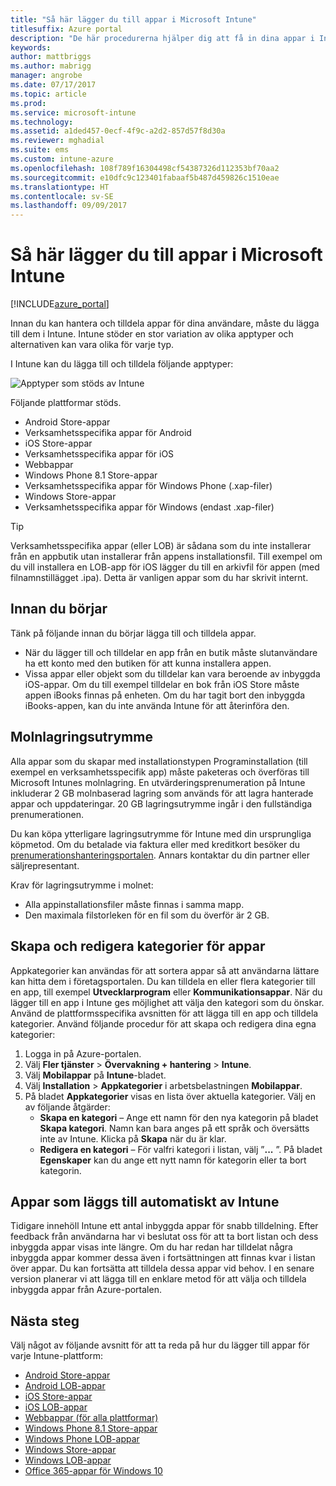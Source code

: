 ```yaml
---
title: "Så här lägger du till appar i Microsoft Intune"
titlesuffix: Azure portal
description: "De här procedurerna hjälper dig att få in dina appar i Intune så att de är redo att tilldelas till användare och enheter. \""
keywords: 
author: mattbriggs
ms.author: mabrigg
manager: angrobe
ms.date: 07/17/2017
ms.topic: article
ms.prod: 
ms.service: microsoft-intune
ms.technology: 
ms.assetid: a1ded457-0ecf-4f9c-a2d2-857d57f8d30a
ms.reviewer: mghadial
ms.suite: ems
ms.custom: intune-azure
ms.openlocfilehash: 108f789f16304498cf54387326d112353bf70aa2
ms.sourcegitcommit: e10dfc9c123401fabaaf5b487d459826c1510eae
ms.translationtype: HT
ms.contentlocale: sv-SE
ms.lasthandoff: 09/09/2017
---
```

# <a name="how-to-add-an-app-to-microsoft-intune"></a>Så här lägger du till appar i Microsoft Intune

[!INCLUDE[azure_portal](./includes/azure_portal.md)]

Innan du kan hantera och tilldela appar för dina användare, måste du lägga till dem i Intune. Intune stöder en stor variation av olika apptyper och alternativen kan vara olika för varje typ.

I Intune kan du lägga till och tilldela följande apptyper:

![Apptyper som stöds av Intune](./media/app-types.png)

Följande plattformar stöds.

- Android Store-appar
- Verksamhetsspecifika appar för Android
- iOS Store-appar
- Verksamhetsspecifika appar för iOS
- Webbappar
- Windows Phone 8.1 Store-appar
- Verksamhetsspecifika appar för Windows Phone (.xap-filer)
- Windows Store-appar
- Verksamhetsspecifika appar för Windows (endast .xap-filer)

>[!TIP]
> Verksamhetsspecifika appar (eller LOB) är sådana som du inte installerar från en appbutik utan installerar från appens installationsfil. Till exempel om du vill installera en LOB-app för iOS lägger du till en arkivfil för appen (med filnamnstillägget .ipa). Detta är vanligen appar som du har skrivit internt.

## <a name="before-you-start"></a>Innan du börjar

Tänk på följande innan du börjar lägga till och tilldela appar.

- När du lägger till och tilldelar en app från en butik måste slutanvändare ha ett konto med den butiken för att kunna installera appen.
- Vissa appar eller objekt som du tilldelar kan vara beroende av inbyggda iOS-appar. Om du till exempel tilldelar en bok från iOS Store måste appen iBooks finnas på enheten. Om du har tagit bort den inbyggda iBooks-appen, kan du inte använda Intune för att återinföra den.

## <a name="cloud-storage-space"></a>Molnlagringsutrymme
Alla appar som du skapar med installationstypen Programinstallation (till exempel en verksamhetsspecifik app) måste paketeras och överföras till Microsoft Intunes molnlagring. En utvärderingsprenumeration på Intune inkluderar 2 GB molnbaserad lagring som används för att lagra hanterade appar och uppdateringar. 20 GB lagringsutrymme ingår i den fullständiga prenumerationen.

Du kan köpa ytterligare lagringsutrymme för Intune med din ursprungliga köpmetod.  Om du betalade via faktura eller med kreditkort besöker du [prenumerationshanteringsportalen](https://portal.office.com/adminportal/home?switchtomodern=true#/subscriptions).  Annars kontaktar du din partner eller säljrepresentant.

Krav för lagringsutrymme i molnet:

-   Alla appinstallationsfiler måste finnas i samma mapp.
-   Den maximala filstorleken för en fil som du överför är 2 GB.

## <a name="how-to-create-and-edit-categories-for-apps"></a>Skapa och redigera kategorier för appar

Appkategorier kan användas för att sortera appar så att användarna lättare kan hitta dem i företagsportalen. Du kan tilldela en eller flera kategorier till en app, till exempel **Utvecklarprogram** eller **Kommunikationsappar**.
När du lägger till en app i Intune ges möjlighet att välja den kategori som du önskar. Använd de plattformsspecifika avsnitten för att lägga till en app och tilldela kategorier. Använd följande procedur för att skapa och redigera dina egna kategorier:

1. Logga in på Azure-portalen.
2. Välj **Fler tjänster** > **Övervakning + hantering** > **Intune**.
3. Välj **Mobilappar** på **Intune**-bladet.
4. Välj **Installation** > **Appkategorier** i arbetsbelastningen **Mobilappar**.
5. På bladet **Appkategorier** visas en lista över aktuella kategorier. Välj en av följande åtgärder:
    - **Skapa en kategori** – Ange ett namn för den nya kategorin på bladet **Skapa kategori**. Namn kan bara anges på ett språk och översätts inte av Intune. Klicka på **Skapa** när du är klar.
    - **Redigera en kategori** – För valfri kategori i listan, välj ”**...** ”. På bladet **Egenskaper** kan du ange ett nytt namn för kategorin eller ta bort kategorin.


## <a name="apps-added-automatically-by-intune"></a>Appar som läggs till automatiskt av Intune

Tidigare innehöll Intune ett antal inbyggda appar för snabb tilldelning. Efter feedback från användarna har vi beslutat oss för att ta bort listan och dess inbyggda appar visas inte längre.
Om du har redan har tilldelat några inbyggda appar kommer dessa även i fortsättningen att finnas kvar i listan över appar. Du kan fortsätta att tilldela dessa appar vid behov.
I en senare version planerar vi att lägga till en enklare metod för att välja och tilldela inbyggda appar från Azure-portalen.

## <a name="next-steps"></a>Nästa steg

Välj något av följande avsnitt för att ta reda på hur du lägger till appar för varje Intune-plattform:

- [Android Store-appar](store-apps-android.md)
- [Android LOB-appar](lob-apps-android.md)
- [iOS Store-appar](store-apps-ios.md)
- [iOS LOB-appar](lob-apps-ios.md)
- [Webbappar (för alla plattformar)](web-app.md)
- [Windows Phone 8.1 Store-appar](store-apps-windows-phone-8-1.md)
- [Windows Phone LOB-appar](lob-apps-windows-phone.md)
- [Windows Store-appar](store-apps-windows.md)
- [Windows LOB-appar](lob-apps-windows.md)
- [Office 365-appar för Windows 10](apps-add-office365.md)

